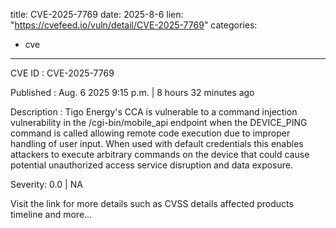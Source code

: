  
title: CVE-2025-7769
date: 2025-8-6
lien: "https://cvefeed.io/vuln/detail/CVE-2025-7769"
categories:
  - cve
---

CVE ID : CVE-2025-7769

Published :  Aug. 6
2025
9:15 p.m. | 8 hours
32 minutes ago

Description : Tigo Energy's CCA is vulnerable to a command injection vulnerability in the /cgi-bin/mobile_api endpoint when the DEVICE_PING command is called
allowing remote code execution due to improper handling of user input. When used with default credentials
this enables attackers to execute arbitrary commands on the device that could cause potential unauthorized access
service disruption
and data exposure.

Severity: 0.0 | NA

Visit the link for more details
such as CVSS details
affected products
timeline
and more...
